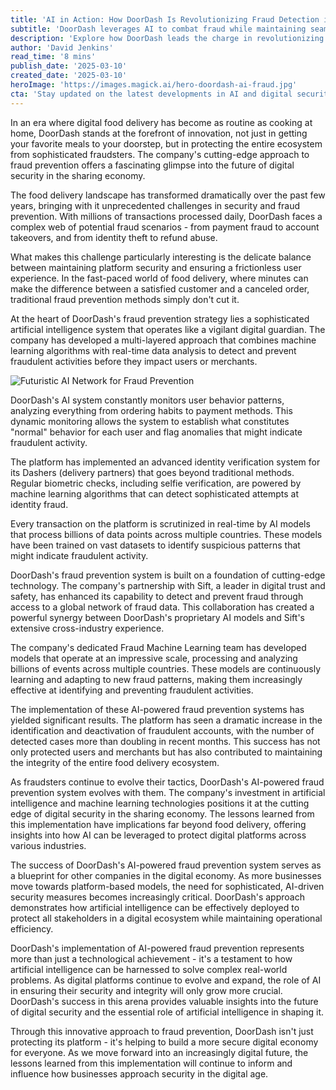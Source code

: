 ```yaml
---
title: 'AI in Action: How DoorDash Is Revolutionizing Fraud Detection in the Digital Food Delivery Era'
subtitle: 'DoorDash leverages AI to combat fraud while maintaining seamless delivery experience'
description: 'Explore how DoorDash leads the charge in revolutionizing fraud detection through advanced AI systems, balancing platform security with seamless user experience. Their multi-layered approach combines machine learning with real-time analysis, setting new standards for digital security in the food delivery industry.'
author: 'David Jenkins'
read_time: '8 mins'
publish_date: '2025-03-10'
created_date: '2025-03-10'
heroImage: 'https://images.magick.ai/hero-doordash-ai-fraud.jpg'
cta: 'Stay updated on the latest developments in AI and digital security by following us on LinkedIn. Join our community of tech enthusiasts and industry professionals to discover more groundbreaking innovations shaping the future of digital commerce.'
---
```


In an era where digital food delivery has become as routine as cooking at home, DoorDash stands at the forefront of innovation, not just in getting your favorite meals to your doorstep, but in protecting the entire ecosystem from sophisticated fraudsters. The company's cutting-edge approach to fraud prevention offers a fascinating glimpse into the future of digital security in the sharing economy.

The food delivery landscape has transformed dramatically over the past few years, bringing with it unprecedented challenges in security and fraud prevention. With millions of transactions processed daily, DoorDash faces a complex web of potential fraud scenarios - from payment fraud to account takeovers, and from identity theft to refund abuse.

What makes this challenge particularly interesting is the delicate balance between maintaining platform security and ensuring a frictionless user experience. In the fast-paced world of food delivery, where minutes can make the difference between a satisfied customer and a canceled order, traditional fraud prevention methods simply don't cut it.

At the heart of DoorDash's fraud prevention strategy lies a sophisticated artificial intelligence system that operates like a vigilant digital guardian. The company has developed a multi-layered approach that combines machine learning algorithms with real-time data analysis to detect and prevent fraudulent activities before they impact users or merchants.

![Futuristic AI Network for Fraud Prevention](https://images.magick.ai/hero-doordash-ai-fraud.jpg)

DoorDash's AI system constantly monitors user behavior patterns, analyzing everything from ordering habits to payment methods. This dynamic monitoring allows the system to establish what constitutes "normal" behavior for each user and flag anomalies that might indicate fraudulent activity.

The platform has implemented an advanced identity verification system for its Dashers (delivery partners) that goes beyond traditional methods. Regular biometric checks, including selfie verification, are powered by machine learning algorithms that can detect sophisticated attempts at identity fraud.

Every transaction on the platform is scrutinized in real-time by AI models that process billions of data points across multiple countries. These models have been trained on vast datasets to identify suspicious patterns that might indicate fraudulent activity.

DoorDash's fraud prevention system is built on a foundation of cutting-edge technology. The company's partnership with Sift, a leader in digital trust and safety, has enhanced its capability to detect and prevent fraud through access to a global network of fraud data. This collaboration has created a powerful synergy between DoorDash's proprietary AI models and Sift's extensive cross-industry experience.

The company's dedicated Fraud Machine Learning team has developed models that operate at an impressive scale, processing and analyzing billions of events across multiple countries. These models are continuously learning and adapting to new fraud patterns, making them increasingly effective at identifying and preventing fraudulent activities.

The implementation of these AI-powered fraud prevention systems has yielded significant results. The platform has seen a dramatic increase in the identification and deactivation of fraudulent accounts, with the number of detected cases more than doubling in recent months. This success has not only protected users and merchants but has also contributed to maintaining the integrity of the entire food delivery ecosystem.

As fraudsters continue to evolve their tactics, DoorDash's AI-powered fraud prevention system evolves with them. The company's investment in artificial intelligence and machine learning technologies positions it at the cutting edge of digital security in the sharing economy. The lessons learned from this implementation have implications far beyond food delivery, offering insights into how AI can be leveraged to protect digital platforms across various industries.

The success of DoorDash's AI-powered fraud prevention system serves as a blueprint for other companies in the digital economy. As more businesses move towards platform-based models, the need for sophisticated, AI-driven security measures becomes increasingly critical. DoorDash's approach demonstrates how artificial intelligence can be effectively deployed to protect all stakeholders in a digital ecosystem while maintaining operational efficiency.

DoorDash's implementation of AI-powered fraud prevention represents more than just a technological achievement - it's a testament to how artificial intelligence can be harnessed to solve complex real-world problems. As digital platforms continue to evolve and expand, the role of AI in ensuring their security and integrity will only grow more crucial. DoorDash's success in this arena provides valuable insights into the future of digital security and the essential role of artificial intelligence in shaping it.

Through this innovative approach to fraud prevention, DoorDash isn't just protecting its platform - it's helping to build a more secure digital economy for everyone. As we move forward into an increasingly digital future, the lessons learned from this implementation will continue to inform and influence how businesses approach security in the digital age.